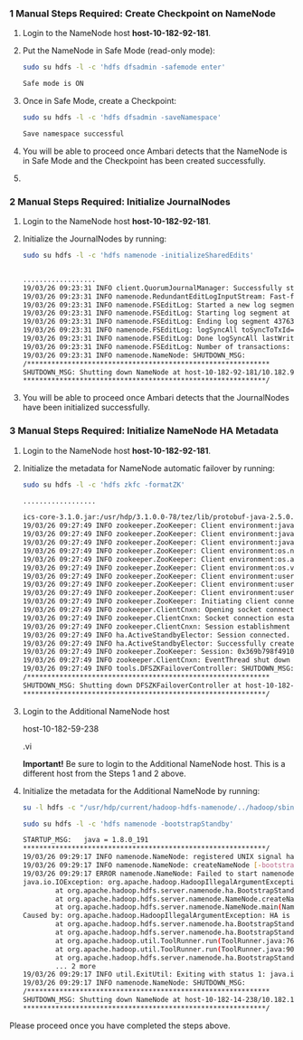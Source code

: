 ### 1 Manual Steps Required: Create Checkpoint on NameNode

1. Login to the NameNode host **host-10-182-92-181**.

2. Put the NameNode in Safe Mode (read-only mode):

   ```sh
   sudo su hdfs -l -c 'hdfs dfsadmin -safemode enter'
   
   Safe mode is ON
   ```

   

3. Once in Safe Mode, create a Checkpoint:

   ```sh
   sudo su hdfs -l -c 'hdfs dfsadmin -saveNamespace'
   
   Save namespace successful
   ```

   

4. You will be able to proceed once Ambari detects that the NameNode is in Safe Mode and the Checkpoint has been created successfully.

5. 

### 2 Manual Steps Required: Initialize JournalNodes

1. Login to the NameNode host **host-10-182-92-181**.

2. Initialize the JournalNodes by running:

   ```sh
   sudo su hdfs -l -c 'hdfs namenode -initializeSharedEdits'
   
   
   ..................
   19/03/26 09:23:31 INFO client.QuorumJournalManager: Successfully started new epoch 1
   19/03/26 09:23:31 INFO namenode.RedundantEditLogInputStream: Fast-forwarding stream '/export/hadoop/hdfs/namenode/current/edits_0000000000000437634-0000000000000437634' to transaction ID 437634
   19/03/26 09:23:31 INFO namenode.FSEditLog: Started a new log segment at txid 437634
   19/03/26 09:23:31 INFO namenode.FSEditLog: Starting log segment at 437634
   19/03/26 09:23:31 INFO namenode.FSEditLog: Ending log segment 437634, 437634
   19/03/26 09:23:31 INFO namenode.FSEditLog: logSyncAll toSyncToTxId=437634 lastSyncedTxid=437634 mostRecentTxid=437634
   19/03/26 09:23:31 INFO namenode.FSEditLog: Done logSyncAll lastWrittenTxId=437634 lastSyncedTxid=437634 mostRecentTxid=437634
   19/03/26 09:23:31 INFO namenode.FSEditLog: Number of transactions: 1 Total time for transactions(ms): 1 Number of transactions batched in Syncs: 0 Number of syncs: 1 SyncTimes(ms): 14 
   19/03/26 09:23:31 INFO namenode.NameNode: SHUTDOWN_MSG: 
   /************************************************************
   SHUTDOWN_MSG: Shutting down NameNode at host-10-182-92-181/10.182.92.181
   ************************************************************/
   ```

   

3. You will be able to proceed once Ambari detects that the JournalNodes have been initialized successfully.





### 3 Manual Steps Required: Initialize NameNode HA Metadata

1. Login to the NameNode host **host-10-182-92-181**.

2. Initialize the metadata for NameNode automatic failover by running:

   ```sh
   sudo su hdfs -l -c 'hdfs zkfc -formatZK'
   
   ..................
   
   ics-core-3.1.0.jar:/usr/hdp/3.1.0.0-78/tez/lib/protobuf-java-2.5.0.jar:/usr/hdp/3.1.0.0-78/tez/lib/servlet-api-2.5.jar:/usr/hdp/3.1.0.0-78/tez/lib/slf4j-api-1.7.10.jar:/usr/hdp/3.1.0.0-78/tez/lib/tez.tar.gz
   19/03/26 09:27:49 INFO zookeeper.ZooKeeper: Client environment:java.library.path=:/usr/hdp/3.1.0.0-78/hadoop/lib/native/Linux-amd64-64:/usr/hdp/3.1.0.0-78/hadoop/lib/native/Linux-amd64-64:/usr/hdp/3.1.0.0-78/hadoop/lib/native
   19/03/26 09:27:49 INFO zookeeper.ZooKeeper: Client environment:java.io.tmpdir=/tmp
   19/03/26 09:27:49 INFO zookeeper.ZooKeeper: Client environment:java.compiler=<NA>
   19/03/26 09:27:49 INFO zookeeper.ZooKeeper: Client environment:os.name=Linux
   19/03/26 09:27:49 INFO zookeeper.ZooKeeper: Client environment:os.arch=amd64
   19/03/26 09:27:49 INFO zookeeper.ZooKeeper: Client environment:os.version=3.10.0-327.28.3.el7.x86_64
   19/03/26 09:27:49 INFO zookeeper.ZooKeeper: Client environment:user.name=hdfs
   19/03/26 09:27:49 INFO zookeeper.ZooKeeper: Client environment:user.home=/home/hdfs
   19/03/26 09:27:49 INFO zookeeper.ZooKeeper: Client environment:user.dir=/home/hdfs
   19/03/26 09:27:49 INFO zookeeper.ZooKeeper: Initiating client connection, connectString=host-10-182-92-181:2181,host-10-182-92-183:2181,host-10-182-92-237:2181 sessionTimeout=10000 watcher=org.apache.hadoop.ha.ActiveStandbyElector$WatcherWithClientRef@77fbd92c
   19/03/26 09:27:49 INFO zookeeper.ClientCnxn: Opening socket connection to server host-10-182-92-237/10.182.92.237:2181. Will not attempt to authenticate using SASL (unknown error)
   19/03/26 09:27:49 INFO zookeeper.ClientCnxn: Socket connection established, initiating session, client: /10.182.92.181:49606, server: host-10-182-92-237/10.182.92.237:2181
   19/03/26 09:27:49 INFO zookeeper.ClientCnxn: Session establishment complete on server host-10-182-92-237/10.182.92.237:2181, sessionid = 0x369b798f4910008, negotiated timeout = 10000
   19/03/26 09:27:49 INFO ha.ActiveStandbyElector: Session connected.
   19/03/26 09:27:49 INFO ha.ActiveStandbyElector: Successfully created /hadoop-ha/flyedp in ZK.
   19/03/26 09:27:49 INFO zookeeper.ZooKeeper: Session: 0x369b798f4910008 closed
   19/03/26 09:27:49 INFO zookeeper.ClientCnxn: EventThread shut down
   19/03/26 09:27:49 INFO tools.DFSZKFailoverController: SHUTDOWN_MSG: 
   /************************************************************
   SHUTDOWN_MSG: Shutting down DFSZKFailoverController at host-10-182-92-181/10.182.92.181
   ************************************************************/
   ```

   

3. Login to the Additional NameNode host

    

   host-10-182-59-238

   .vi 

   **Important!** Be sure to login to the Additional NameNode host.
   This is a different host from the Steps 1 and 2 above.

4. Initialize the metadata for the Additional NameNode by running:

   ```sh
   su -l hdfs -c "/usr/hdp/current/hadoop-hdfs-namenode/../hadoop/sbin/hadoop-daemon.sh start namenode"
   ```

   

   ```sh
   sudo su hdfs -l -c 'hdfs namenode -bootstrapStandby'
   
   STARTUP_MSG:   java = 1.8.0_191
   ************************************************************/
   19/03/26 09:29:17 INFO namenode.NameNode: registered UNIX signal handlers for [TERM, HUP, INT]
   19/03/26 09:29:17 INFO namenode.NameNode: createNameNode [-bootstrapStandby]
   19/03/26 09:29:17 ERROR namenode.NameNode: Failed to start namenode.
   java.io.IOException: org.apache.hadoop.HadoopIllegalArgumentException: HA is not enabled for this namenode.
           at org.apache.hadoop.hdfs.server.namenode.ha.BootstrapStandby.run(BootstrapStandby.java:456)
           at org.apache.hadoop.hdfs.server.namenode.NameNode.createNameNode(NameNode.java:1615)
           at org.apache.hadoop.hdfs.server.namenode.NameNode.main(NameNode.java:1710)
   Caused by: org.apache.hadoop.HadoopIllegalArgumentException: HA is not enabled for this namenode.
           at org.apache.hadoop.hdfs.server.namenode.ha.BootstrapStandby.parseConfAndFindOtherNN(BootstrapStandby.java:400)
           at org.apache.hadoop.hdfs.server.namenode.ha.BootstrapStandby.run(BootstrapStandby.java:103)
           at org.apache.hadoop.util.ToolRunner.run(ToolRunner.java:76)
           at org.apache.hadoop.util.ToolRunner.run(ToolRunner.java:90)
           at org.apache.hadoop.hdfs.server.namenode.ha.BootstrapStandby.run(BootstrapStandby.java:451)
           ... 2 more
   19/03/26 09:29:17 INFO util.ExitUtil: Exiting with status 1: java.io.IOException: org.apache.hadoop.HadoopIllegalArgumentException: HA is not enabled for this namenode.
   19/03/26 09:29:17 INFO namenode.NameNode: SHUTDOWN_MSG: 
   /************************************************************
   SHUTDOWN_MSG: Shutting down NameNode at host-10-182-14-238/10.182.14.238
   ************************************************************/
   ```

   

Please proceed once you have completed the steps above.
